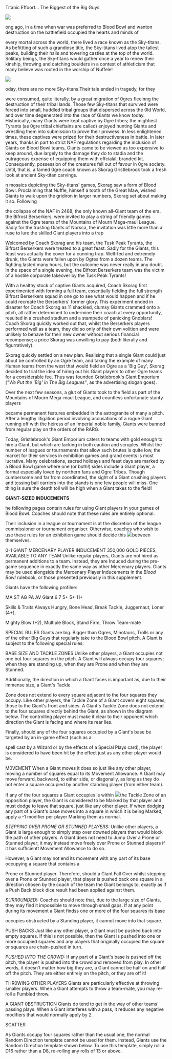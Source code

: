 Titanic Effoort... The Biggest of the Big Guys

![](../media/death_zone/image214.jpg)

ong ago, in a time when war was preferred to Blood Bowl and wanton
destruction on the battlefield occupied the hearts and minds of

every mortal across the world, there lived a race known as the
Sky-titans. As befittting of such a grandiose title, the Sky-titans
lived atop the tallest peaks, building their halls and towering
castles at the top of the world. Solitary beings, the Sky-titans would
gather once a year to renew their kinship, throwing and catching
boulders in a contest of athleticism that many believe was rooted in
the worship of Nuffele!

![](../media/death_zone/image217.jpg)

oday, there are no more Sky-titans.Their tale
ended in tragedy, for they

were consumed, quite literally,
by a great migration of 0gres
fleeinng the destruction of their
tribal lands. Those few Sky-titans that survived were forced into
small, huddled tribal groups that dispersed across the 0ld World,
and over time degenerated into
the race of Giants we know today. Historically, many Giants were
kept captive by 0gre tribes; the mightiest Tyrants (as 0gre tribal
chieftains are called) enjoyed hunting Giants and wrestling them into
submission to prove their prowess. In less enlightened times, these
captives were prized for their destructiveness in battle. In later
years, thanks in part to strict
NAF regulations regarding the inclusion of Giants on Blood Bowl teams,
Giants came to be viewed
as too expensive to keep around, due largely to the damage they
do to stadia and the outrageous expense of equipping them with
offcialal, branded kit. Consequently, possession of the creatures fell
out of favour in 0gre society. Until, that is, a famed 0gre coach
known as Skorag Gristlebrook took a fresh look at ancient Sky-titan
carvings.

n mosaics depicting the Sky-titans' games, Skorag saw a form of Blood
Bowl. Proclaiming that Nuffle, himself a tooth of the Great Maw,
wished Giants to walk upon the gridiron in larger numbers, Skorag set
about making it so. Following

the collapse of the NAF in 2488, the only known all-Giant team of the
era, the
Bifrost Berserkers, were invited to play a string of friendly games
against the Ogre teams of the Mountains of Mourn Mega-maul League. Sadly
for the trusting Giants of Norsca, the invitation was little more than a
ruse to lure the skilled Giant players into a trap

Welcomed by Coach Skorag and his team, the Tusk Peak Tyrants, the
Bifrost Berserkers were treated to a great feast. Sadly for the Giants,
this feast was
actually the cover for a cunning trap. Well-fed and extremely drunk, the
Giants
were fallen upon by Ogres from a dozen teams. The fighting lasted many
hours, but the outcome was never really in any doubt. In the space of a
single evening, the Bifrost Berserkers team was the victim of a hostile
corporate takeover by the Tusk Peak Tyrants!

With a healthy stock of captive Giants acquired, Coach Skorag first
experimented with forming a full team, essentially fielding the full
strength Bifrost Berserkers
squad in one go to see what would happen and if he could recreate the
Berserkers' former glory. This experiment ended in disaster for Coach
Skorag as 11 shackled, clumsy Giants crammed onto a pitch, all rather
determined to undermine their
coach at every opportunity, resulted in a crushed stadium and a stampede
of panicking Gnoblars! Coach Skorag quickly worked out that, whilst the
Berserkers players performed well as a team, they did so only of their
own volition and were unlikely to behave for their new owner without
serious financial recompense; a price Skorag was unwilling to pay (both
literally and figurratively).

Skorag quickly settled on a new plan. Realising that a single Giant
could just about be controlled by an Ogre team, and taking the example
of many Human teams from the west that would field an Ogre as a 'Big
Guy', Skorag decided to
trial the idea of hiring out his Giant players to other Ogre teams for a
considerable fee. Thus was founded Gristlebrook's Giant Emporium (*"We
Put the 'Big' in The Big* *Leagues"*, as the advertising slogan goes).

Over the next few seasons, a glut of Giants took to the field as part
of the Mountains of Mourn Mega-maul League, and countless unfortunate
stunty players

became permanent features embedded in the astrogranite of many a pitch.
After a lengthy litigation period involving accusations of a rogue Giant
running off with the heiress of an Imperial noble family, Giants were
banned from regular play on the orders of the RARG.

Today, Gristlebrook's Giant Emporium caters to teams with gold enough to
hire
a Giant, but which are lacking in both caution and scruples. Whilst the
number of leagues or tournaments that allow such brutes is quite low,
the market for their services in exhibition games and grand events is
most lucrative. Many celebrations, sacred holidays and feast days are
marked by a Blood Bowl game where one
(or both!) sides include a Giant player, a format especially loved by
northern fans
and Ogre Tribes. Though cumbersome and far from coordinated, the sight
of a Giant crushing players and tossing ball carriers into the stands is
one few people will
miss. One thing is sure the death toll will be high when a Giant takes
to the field!


**GIANT-SIZED INDUCEMENTS**

he following pages contain rules for using Giant players in your games
of Blood Bowl. Coaches should note that these rules are entirely
optional.

Their inclusion in a league or tournament is at the discretion of the
league commissioner or tournament organiser. Otherwise, coaches who
wish to use these
rules for an exhibition game should decide this
![](../media/death_zone/image221.jpg)between themselves.

0-1 GIANT MERCENARY PLAYER INDUCEMENT
350,000 GOLD PIECES, AVAILABLE TO ANY TEAM Unlike regular players,
Giants are not hired as permanent additions to a team. Instead, they
are Induced during
the pre-game sequence in exactly the same way
as other Mercenary players. Giants may be used alongside the Mercenary
Player Inducements in the
*Blood Bowl* rulebook, or those presented previously in
this supplement.

Giants have the following profilee:

MA ST AG PA AV Giant 6 7 5+ 5+ 11+

Skills & Traits Always Hungry, Bone Head,
Break Tackle, Juggernaut, Loner (4+),

Mighty Blow (+2), Multiple Block, Stand Firm, Throw Team-mate

SPECIAL RULES
Giants are big. Bigger than Ogres, Minotaurs, Trolls or any of the other
Big Guys that regularly take to the Blood Bowl pitch. A Giant is subject
to the following special rules:

BASE SIZE AND TACKLE ZONES
Unlike other players, a Giant occupies not one but four squares on the
pitch. A Giant will always occupy four squares; when they are standing
up, when they are Prone and when they are Stunned.

Additionally, the direction in which a Giant faces is important as, due
to their immense size, a Giant's Tackle

Zone does not extend to every square adjacent to the four squares they
occupy. Like other players, the Tackle Zone
of a Giant covers eight squares; those to the Giant's front and sides. A
Giant's Tackle Zone does not extend to the four squares directly behind
the Giant, as shown in the diagram below. The controlling player must
make it clear
to their opponent which direction the Giant is facing and where its rear
lies.

Finally, should any of the four squares occupied by a Giant's base be
targeted by an in-game effect (such as a

spell cast by a Wizard or by the effects of a Special Plays card), the
player is considered to have been hit by the effect just as any other
player would be.

M0VEMENT
When a Giant moves it does so just like any other player, moving a
number of squares equal to its Movement Allowance. A Giant may move
forward, backward, to either side, or diagonally, as long as they do
not enter a square occupied by another standing player (from either
team).

If any of the four squares a Giant occupies is within
![](../media/death_zone/image222.jpg)the Tackle Zone of an opposition player,
the Giant is considered to be Marked by that player and must dodge to
leave that square, just like any other player. If when dodging any
part of a Giant's base moves into a square
in which it is being Marked, apply a -1 modifier per player Marking
them as normal.

*STEPPING 0VER PRONE OR STUNNED PLAYERS:* Unlike other players, a
Giant is large enough to simply step over downed players that would
block the path of other players.
A Giant does not need to Jump Over a Prone or Stunned player; it may
instead move freely over Prone or Stunned players if it has
sufficientt Movement Allowance to do so.

However, a Giant may not end its movement with
any part of its base occupying a square that contains a

Prone or Stunned player. Therefore, should a Giant Fall Over whilst
stepping over a Prone or Stunned player, that player is pushed back
one square in a direction chosen by the coach of the team the Giant
belongs to, exactly
as if a Push Back block dice result had been applied against them.

*SURR0UNDED!:* Coaches should note that, due to the large size of
Giants, they may find it impossible to move through small gaps. If at
any point during its movement a Giant findss one or more of the four
squares its base

occupies obstructed by a Standing player, it cannot move into that
square.

PUSH BACKS
Just like any other player, a Giant must be pushed back into empty
squares. If this is not possible, then the Giant is pushed into one or
more occupied squares and any players that originally occupied the
square or squares are chain-pushed in turn.

*PUSHED INTO THE CR0WD:* If any part of a Giant's base is pushed off the
pitch, the player is pushed into the crowd and removed from play. In
other words, it doesn't matter how big they are, a Giant cannot be half
on and half off
the pitch. They are either entirely on the pitch, or they are off it!

THR0WING OTHER PLAYERS
Giants are particularly effective at throwing smaller
players. When a Giant attempts to throw a team-mate, you may re-roll a
Fumbled throw.

A GIANT 0BSTRUCTION
Giants do tend to get in the way of other teams' passing plays. When a
Giant interferes with a pass, it reduces any negative modifiers that
would normally apply by 2.

SCATTER

As Giants occupy four squares rather than the usual one, the normal
Random Direction template cannot be used for them. Instead, Giants use
the Random Direction template shown below. To use this template, simply
roll a D16
rather than a D8, re-rolling any rolls of 13 or above.
